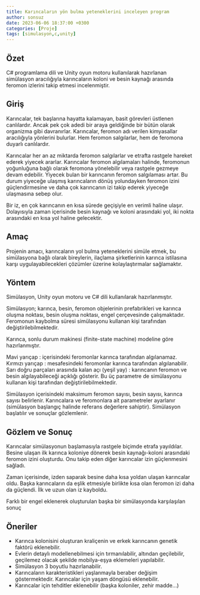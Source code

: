 ```yaml
---
title: Karıncaların yön bulma yeteneklerini inceleyen program
author: sonsuz
date: 2023-06-06 18:37:00 +0300
categories: [Proje]
tags: [simulasyon,c,unity]
---
```


## Özet

C# programlama dili ve Unity oyun motoru kullanılarak hazırlanan simülasyon aracılığıyla karıncaların koloni ve besin kaynağı arasında feromon izlerini takip etmesi incelenmiştir.

## Giriş

Karıncalar, tek başlarına hayatta kalamayan, basit görevleri üstlenen canlılardır. Ancak pek çok adedi bir araya geldiğinde bir bütün olarak organizma gibi davranırlar. Karıncalar, feromon adı verilen kimyasallar aracılığıyla yönlerini bulurlar. Hem feromon salgılarlar, hem de feromona duyarlı canlılardır.

Karıncalar her an az miktarda feromon salgılarlar ve etrafta rastgele hareket ederek yiyecek ararlar. Karıncalar feromon algılamaları halinde, feromonun yoğunluğuna bağlı olarak feromona yönelebilir veya rastgele gezmeye devam edebilir. Yiyecek bulan bir karıncanın feromon salgılaması artar. Bu durum yiyeceğe ulaşmış karıncaların dönüş yolundayken feromon izini güçlendirmesine ve daha çok karıncanın izi takip ederek yiyeceğe ulaşmasına sebep olur. 

Bir iz, en çok karıncanın en kısa sürede geçişiyle en verimli haline ulaşır. Dolayısıyla  zaman içerisinde besin kaynağı ve koloni arasındaki yol, iki nokta arasındaki en kısa yol haline gelecektir.

## Amaç

Projenin amacı, karıncaların yol bulma yeteneklerini simüle etmek, bu simülasyona bağlı olarak bireylerin, ilaçlama şirketlerinin karınca istilasına karşı uygulayabilecekleri çözümler üzerine kolaylaştırmalar sağlamaktır.

## Yöntem

Simülasyon, Unity oyun motoru ve C# dili kullanılarak hazırlanmıştır. 

Simülasyon; karınca, besin, feromon objelerinin prefabrikleri ve karınca oluşma noktası, besin oluşma noktası, engel çerçevesinde çalışmaktadır. Feromonun kaybolma süresi simülasyonu kullanan kişi
tarafından değiştirilebilmektedir.

Karınca, sonlu durum makinesi (finite-state machine) modeline göre hazırlanmıştır. 

Mavi yarıçap : içerisindeki feromonlar karınca tarafından algılanamaz.
Kırmızı yarıçap : mesafesindeki feromonlar karınca tarafından algılanabilir.
Sarı doğru parçaları arasında kalan açı (yeşil yay) : karıncanın feromon ve besin algılayabileceği açıklığı gösterir.
Bu üç parametre de simülasyonu kullanan kişi tarafından değiştirilebilmektedir.


Simülasyon içerisindeki maksimum feromon sayısı, besin sayısı, karınca sayısı belirlenir. Karıncalara ve feromonlara ait parametreler ayarlanır (simülasyon başlangıç halinde referans değerlere sahiptir). Simülasyon başlatılır ve sonuçlar gözlemlenir.

## Gözlem ve Sonuç 

Karıncalar simülasyonun başlamasıyla rastgele biçimde etrafa yayıldılar. Besine ulaşan ilk karınca koloniye dönerek besin kaynağı-koloni arasındaki feromon izini oluşturdu. Onu takip eden diğer karıncalar izin güçlenmesini sağladı.

Zaman içerisinde, izden saparak besine daha kısa yoldan ulaşan karıncalar oldu. Başka karıncaların da eşlik etmesiyle birlikte kısa olan feromon izi daha da güçlendi. İlk ve uzun olan iz kayboldu.

Farklı bir engel eklenerek oluşturulan
başka bir simülasyonda karşılaşılan sonuç

## Öneriler

* Karınca kolonisini oluşturan kraliçenin ve erkek karıncanın genetik faktörü eklenebilir.
* Evlerin detaylı modellenebilmesi için tırmanılabilir, altından geçilebilir, geçilemez olacak şekilde mobilya-eşya eklemeleri yapılabilir.
* Simülasyon 3 boyutlu hazırlanabilir.
* Karıncaların karakteristikleri yaşlanmayla beraber değişim göstermektedir. Karıncalar için yaşam döngüsü eklenebilir.
* Karıncalar için tehditler eklenebilir (başka koloniler, zehir madde…)
